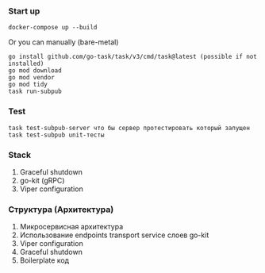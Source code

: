 ### Start up

```
docker-compose up --build
```

Or you can manually (bare-metal)

```
go install github.com/go-task/task/v3/cmd/task@latest (possible if not installed)
go mod download
go mod vendor
go mod tidy
task run-subpub
```

### Test

```
task test-subpub-server что бы сервер протестировать который запущен
task test-subpub unit-тесты
```

### Stack

1. Graceful shutdown
2. go-kit (gRPC)
3. Viper configuration

### Структура (Архитектура)

1. Микросервисная архитектура
2. Использование endpoints transport service слоев go-kit
3. Viper configuration
4. Graceful shutdown
5. Boilerplate код
